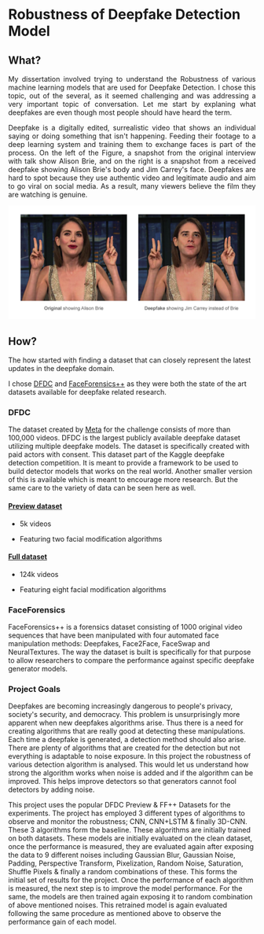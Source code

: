 
# Robustness of Deepfake Detection Model

  

## What?

  
<div style="text-align: justify">
My dissertation involved trying to understand the Robustness of various machine learning models that are used for Deepfake Detection. I chose this topic, out of the several, as it seemed challenging and was addressing a very important topic of conversation. Let me start by explaning what deepfakes are even though most people should have heard the term.  

Deepfake is a digitally edited, surrealistic video that shows an individual saying or doing something that isn't happening. Feeding their footage to a deep learning system and training them to exchange faces is part of the process. On the left of the Figure, a snapshot from the original interview with talk show Alison Brie, and on the right is a snapshot from a received deepfake showing Alison Brie's body and Jim Carrey's face. Deepfakes are hard to spot because they use authentic video and legitimate audio and aim to go viral on social media. As a result, many viewers believe the film they are watching is genuine.
</div>
<img  src="/pages/images/dissertation/deepfake_example.png?raw=true"/>

## How?

  

The how started with finding a dataset that can closely represent the latest updates in the deepfake domain.

  

I chose [DFDC](https://ai.facebook.com/datasets/dfdc/) and [FaceForensics++](https://www.kaggle.com/datasets/sorokin/faceforensics) as they were both the state of the art datasets available for deepfake related research.

  

### DFDC

  

The dataset created by [Meta](https://ai.facebook.com/) for the challenge consists of more than 100,000 videos. DFDC is the largest publicly available deepfake dataset utilizing multiple deepfake models. The dataset is specifically created with paid actors with consent. This dataset part of the Kaggle deepfake detection competition. It is meant to provide a framework to be used to build detector models that works on the real world. Another smaller version of this is available which is meant to encourage more research. But the same care to the variety of data can be seen here as well.

  

#### [Preview dataset](https://arxiv.org/abs/1910.08854)

  

- 5k videos

  

- Featuring two facial modification algorithms

  

#### [Full dataset](https://arxiv.org/abs/2006.07397)

  

- 124k videos

  

- Featuring eight facial modification algorithms

  

### FaceForensics

  

FaceForensics++ is a forensics dataset consisting of 1000 original video sequences that have been manipulated with four automated face manipulation methods: Deepfakes, Face2Face, FaceSwap and NeuralTextures.  The way the dataset is built is specifically for that purpose to allow researchers to compare the performance against specific deepfake generator models.


### Project Goals

Deepfakes are becoming increasingly dangerous to people's privacy, society's security, and democracy. This problem is unsurprisingly more apparent when new deepfakes algorithms arise. Thus there is a need for creating algorithms that are really good at detecting these manipulations. Each time a deepfake is generated, a detection method should also arise. There are plenty of algorithms that are created for the detection but not everything is adaptable to noise exposure. In this project the robustness of various detection algorithm is analysed. This would let us understand how strong the algorithm works when noise is added and if the algorithm can be improved. This helps improve detectors so that generators cannot fool detectors by adding noise.

This project uses the popular DFDC Preview \& FF++ Datasets for the experiments. The project has employed 3 different types of algorithms to observe and monitor the robustness; CNN, CNN+LSTM \& finally 3D-CNN. These 3 algorithms form the baseline. These algorithms are initially trained on both datasets. These models are initially evaluated on the clean dataset, once the performance is measured, they are evaluated again after exposing the data to 9 different noises including Gaussian Blur, Gaussian Noise,  Padding, Perspective Transform, Pixelization, Random Noise, Saturation, Shuffle Pixels \& finally a random combinations of these. This forms the initial set of results for the project. Once the performance of each algorithm is measured, the next step is to improve the model performance. For the same, the models are then trained again exposing it to random combination of above mentioned noises. This retrained model is again evaluated following the same procedure as mentioned above to observe the performance gain of each model.